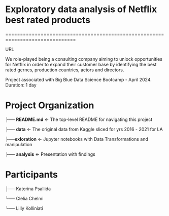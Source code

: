 # Exploratory data analysis of Netflix best rated products

==============================================================================

URL 

We role-played being a consulting company aiming to unlock opportunities for Netflix in order to expand their customer base by identifying the best rated gernes, production countries, actors and directors.

Project associated with Big Blue Data Science Bootcamp - April 2024. Duration: 1 day


# Project Organization

├── **README.md**               <- The top-level README for navigating this project

├── **data**                    <- The original data from Kaggle sliced for yrs 2016 - 2021 for LA

├──**exloration**               <- Jupyter notebooks with Data Transformations and manipulation

├── **analysis**                <- Presentation with findings




# Participants

├── Katerina Psallida

└── Clelia Chelmi

└── Lilly Kolliniati



